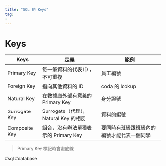 ```yaml
---
title: "SQL 的 Keys"
tag: 
- 
---
```

# Keys
 
|Keys|定義|範例|
|-|-|-|
|Primary Key|每一筆資料的代表 ID ，不可重複|員工編號|
|Foreign Key|指向其他資料的 ID|coda 的 lookup|
|Natural Key|在數據庫外部有意義的 Primary Key|身分證號|
|Surrogate Key|Surrogate（代理），Natural Key 的相反|資料的編號|
|Composite Key|組合，沒有辦法單獨表示的 Primary Key|要同時有班級跟班級內的編號才能代表一個同學|
 
> Primary Key 標記時會畫底線

#sql #database 
